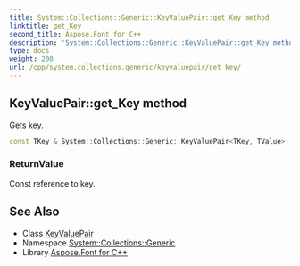 ```yaml
---
title: System::Collections::Generic::KeyValuePair::get_Key method
linktitle: get_Key
second_title: Aspose.Font for C++
description: 'System::Collections::Generic::KeyValuePair::get_Key method. Gets key in C++.'
type: docs
weight: 200
url: /cpp/system.collections.generic/keyvaluepair/get_key/
---
```

## KeyValuePair::get_Key method


Gets key.

```cpp
const TKey & System::Collections::Generic::KeyValuePair<TKey, TValue>::get_Key() const
```


### ReturnValue

Const reference to key.

## See Also

* Class [KeyValuePair](../)
* Namespace [System::Collections::Generic](../../)
* Library [Aspose.Font for C++](../../../)
